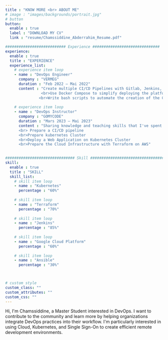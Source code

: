 ```yaml
---
title : "KNOW MORE <br> ABOUT ME"
# image : "images/backgrounds/portrait.jpg"
# button
button:
  enable : true
  label : "DOWNLOAD MY CV"
  link : "resume/Chamssiddine_Abderrahim_Resume.pdf"

########################### Experience ##############################
experience:
  enable : true
  title : "EXPERIENCE"
  experience_list:
    # experience item loop
    - name : "DevOps Engineer"
      company : "VERMEG"
      duration : "Feb 2022 — Mai 2022"
      content : "Create multiple CI/CD Pipelines with Gitlab, Jenkins, Nexus and Sonarqube.
                <br>Use Docker Compose to simplify deploying the platform on any machine.
               <br>Write bash scripts to automate the creation of the CI/CD platform."
      
    # experience item loop
    - name : "DevOps Instructor"
      company : "GOMYCODE"
      duration : "Mars 2023 — Mai 2023"
      content : "Sharing knowledge and teaching skills that I've spent years acquiring.
      <br> Prepare a CI/CD pipeline
      <br>Prepare kubernetes Cluster
      <br>Deploy a Web Application on Kubernetes Cluster
      <br>Prepare the Cloud Infrastructure with Terraform on AWS"
      

############################### Skill #################################
skill:
  enable : true
  title : "SKILL"
  skill_list:
    # skill item loop
    - name : "Kubernetes"
      percentage : "60%"
      
    # skill item loop
    - name : "Terraform"
      percentage : "70%"
      
    # skill item loop
    - name : "Jenkins"
      percentage : "85%"
      
    # skill item loop
    - name : "Google Cloud Platform"
      percentage : "60%"
    
    # skill item loop
    - name : "Ansible"
      percentage : "30%"
      


# custom style
custom_class: "" 
custom_attributes: "" 
custom_css: ""
---
```


Hi, I'm Chamssiddine, a Master Student interested in DevOps. I want to contribute to the community and learn more by helping organizations integrate DevOps practices into their workflow. I'm particularly interested in using Cloud, Kubernetes, and Single Sign-On to create efficient remote development environments.<br>